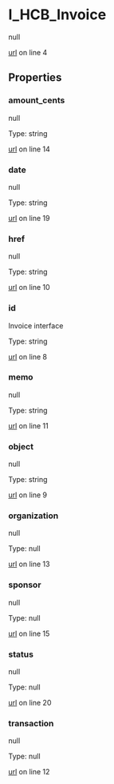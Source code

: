# I_HCB_Invoice

null 

[url](https://github.com/devramsean0/hcb.js/blob/2bdb224/src/api_schemas/invoice.ts#L4) on line 4  

## Properties
### amount_cents

null 

Type: string  

[url](https://github.com/devramsean0/hcb.js/blob/2bdb224/src/api_schemas/invoice.ts#L14) on line 14  

### date

null 

Type: string  

[url](https://github.com/devramsean0/hcb.js/blob/2bdb224/src/api_schemas/invoice.ts#L19) on line 19  

### href

null 

Type: string  

[url](https://github.com/devramsean0/hcb.js/blob/2bdb224/src/api_schemas/invoice.ts#L10) on line 10  

### id

Invoice interface 

Type: string  

[url](https://github.com/devramsean0/hcb.js/blob/2bdb224/src/api_schemas/invoice.ts#L8) on line 8  

### memo

null 

Type: string  

[url](https://github.com/devramsean0/hcb.js/blob/2bdb224/src/api_schemas/invoice.ts#L11) on line 11  

### object

null 

Type: string  

[url](https://github.com/devramsean0/hcb.js/blob/2bdb224/src/api_schemas/invoice.ts#L9) on line 9  

### organization

null 

Type: null  

[url](https://github.com/devramsean0/hcb.js/blob/2bdb224/src/api_schemas/invoice.ts#L13) on line 13  

### sponsor

null 

Type: null  

[url](https://github.com/devramsean0/hcb.js/blob/2bdb224/src/api_schemas/invoice.ts#L15) on line 15  

### status

null 

Type: null  

[url](https://github.com/devramsean0/hcb.js/blob/2bdb224/src/api_schemas/invoice.ts#L20) on line 20  

### transaction

null 

Type: null  

[url](https://github.com/devramsean0/hcb.js/blob/2bdb224/src/api_schemas/invoice.ts#L12) on line 12  
